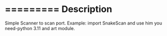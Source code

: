 =========
Description
=========
Simple Scanner to scan port.
Example:
import SnakeScan
and use him you need-python 3.11 and art module.
